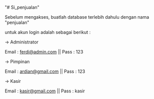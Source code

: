 "# Si_penjualan" 

Sebelum mengakses, buatlah database terlebih dahulu dengan nama "penjualan"

untuk akun login adalah sebagai berikut :

-> Administrator

Email : ferdi@admin.com || Pass : 123


-> Pimpinan

Email : ardian@gmail.com || Pass : 123


-> Kasir

Email : kasir@gmail.com || Pass : kasir
